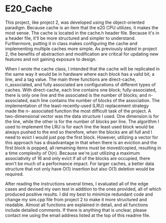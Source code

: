 # E20_Cache

This project, like project 2, was developed using the object-oriented paradigm. Because cache is an item that the e20 CPU utilizes, it makes the most sense. The cache is located in the cache.h header file. Because it's in a header file, it'll be more structured and simpler to understand. Furthermore, putting it in class makes configuring the cache and implementing multiple caches more simple. As
previously stated in project 2, the benefits of abstraction and modification are critical for updating new features and not gaining exposure to design.


When I wrote the cache class, I intended that the cache will be replicated in the same way it would be in hardware where each block has a valid bit, a line, and a tag value. The main three functions are direct-cache, n_associated, and fully associated are configurations of different types of caches. 
With direct-cache, each line contains one block; fully-associated, there is only one line and the associated is the number of blocks; and n- associated, each line contains the number of blocks of the association. The implementation of the least-recently-used (LRU) replacement strategy made the 
n- associated function the most difficult task of the project. A two-dimensional vector was the data structure I used. One dimension is for the line, while the other is for the number of blocks per line. The algorithm I used to implement the LRU is for each line the least used block would be always 
pushed to the end so therefore, when the blocks are all full and I need to evict I would just pop the first block. However, utilizing a vector for this approach has a disadvantage in that when there is an eviction and the first block is popped, all remaining items must be moved/copied, resulting in a time complexity of O(n). Because we're just utilizing a maximum associativity of 16 and only evict if all of the blocks are occupied, there won't be much of a performance impact. For larger caches, a better data structure that not only have O(1) insertion but also O(1) deletion would be required.


After reading the instructions several times, I evaluated all of the edge cases and devised my own test in addition to the ones provided, all of which produced positive results. I did my best to minimize redundant code and change my sim.cpp file from project 2 to make it more structured and readable. Almost all functions are explained in detail, and all functions include detailed comments. If there is anything that is unclear, please contact me using the email address listed at the top of this readme file.
